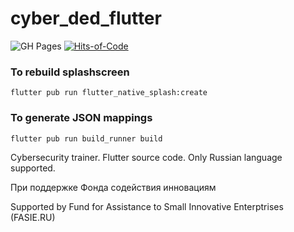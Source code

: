 # cyber_ded_flutter 
![GH Pages](https://github.com/TepMex/cyber_ded_flutter/actions/workflows/publish.yaml/badge.svg) [![Hits-of-Code](https://hitsofcode.com/github/TepMex/cyber_ded_flutter?branch=main)](https://hitsofcode.com/github/TepMex/cyber_ded_flutter/view?branch=main)

### To rebuild splashscreen

`flutter pub run flutter_native_splash:create`

### To generate JSON mappings

`flutter pub run build_runner build`

Cybersecurity trainer. Flutter source code.
Only Russian language supported.

При поддержке Фонда содействия инновациям

Supported by Fund for Assistance to Small Innovative Enterptrises (FASIE.RU)